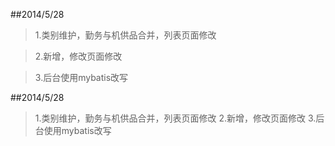 ##2014/5/28
>1.类别维护，勤务与机供品合并，列表页面修改

>2.新增，修改页面修改

>3.后台使用mybatis改写


##2014/5/28
>1.类别维护，勤务与机供品合并，列表页面修改
>2.新增，修改页面修改
>3.后台使用mybatis改写

